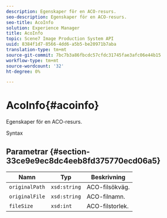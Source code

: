 ```yaml
---
description: Egenskaper för en ACO-resurs.
seo-description: Egenskaper för en ACO-resurs.
seo-title: AcoInfo
solution: Experience Manager
title: AcoInfo
topic: Scene7 Image Production System API
uuid: 8384f1d7-8566-4dd6-a5b5-be20971b7aba
translation-type: tm+mt
source-git-commit: 7bc7b3a86fbcdc57cfdc31745fae3afc06e44b15
workflow-type: tm+mt
source-wordcount: '32'
ht-degree: 0%

---
```



# AcoInfo{#acoinfo}

Egenskaper för en ACO-resurs.

Syntax

## Parametrar {#section-33ce9e9ec8dc4eeb8fd375770ecd06a5}

| Namn | Typ | Beskrivning |
|---|---|---|
| `originalPath` | `xsd:string` | ACO-filsökväg. |
| `originalFile` | `xsd:string` | ACO-filnamn. |
| `fileSize` | `xsd:int` | ACO-filstorlek. |

